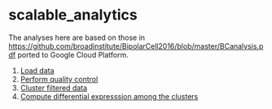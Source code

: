 # scalable_analytics

The analyses here are based on those in https://github.com/broadinstitute/BipolarCell2016/blob/master/BCanalysis.pdf ported to Google Cloud Platform.

1. [Load data](./data_loading)
2. [Perform quality control](./quality_control)
3. [Cluster filtered data](./clustering)
4. [Compute differential expresssion among the clusters](./differential_expression)
